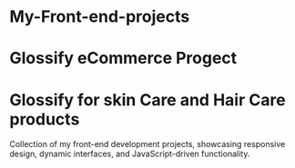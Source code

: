 # My-Front-end-projects
# Glossify eCommerce Progect
# Glossify for skin Care and Hair Care products
Collection of my front-end development projects, showcasing responsive design, dynamic interfaces, and JavaScript-driven functionality.
